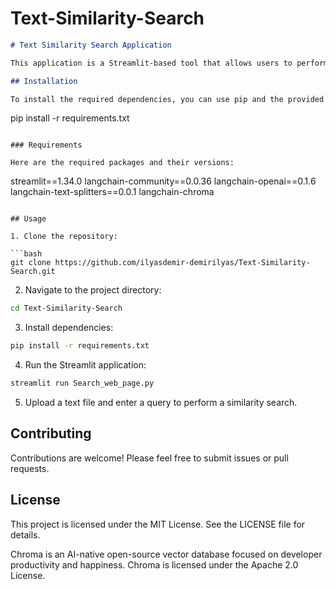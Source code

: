 # Text-Similarity-Search

```markdown
# Text Similarity Search Application

This application is a Streamlit-based tool that allows users to perform a similarity search by uploading a text file and entering a query. It utilizes TextProcessor and VectorSearch classes to process the uploaded text and perform the similarity search using OpenAI Embeddings.

## Installation

To install the required dependencies, you can use pip and the provided requirements.txt file:

```
pip install -r requirements.txt
```

### Requirements

Here are the required packages and their versions:

```
streamlit==1.34.0
langchain-community==0.0.36
langchain-openai==0.1.6
langchain-text-splitters==0.0.1
langchain-chroma
```

## Usage

1. Clone the repository:

```bash
git clone https://github.com/ilyasdemir-demirilyas/Text-Similarity-Search.git
```

2. Navigate to the project directory:

```bash
cd Text-Similarity-Search
```

3. Install dependencies:

```bash
pip install -r requirements.txt
```

4. Run the Streamlit application:

```bash
streamlit run Search_web_page.py
```

5. Upload a text file and enter a query to perform a similarity search.

## Contributing

Contributions are welcome! Please feel free to submit issues or pull requests.

## License
This project is licensed under the MIT License. See the LICENSE file for details.

Chroma is an AI-native open-source vector database focused on developer productivity and happiness. Chroma is licensed under the Apache 2.0 License.
